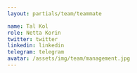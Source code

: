 ```yaml
---
layout: partials/team/teammate

name: Tal Kol
role: Netta Korin
twitter: twitter
linkedin: linkedin
telegram: telegram
avatar: /assets/img/team/management.jpg
---
```

